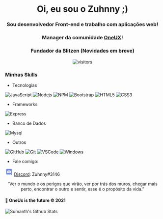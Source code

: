 <h1 align="center">Oi, eu sou o Zuhnny ;)</h1>
<h3 align="center">Sou desenvolvedor Front-end e trabalho com aplicações web!</h3>
<h3 align="center">Manager da comunidade <a href="discord.gg/WfsjPMD">OneUX</a>!</h3>
<h3 align="center">Fundador da Blitzen (Novidades em breve)</h3>

<p align="center">


<p align="center">
    <img align="center" alt="visitors" src="https://gpvc.arturio.dev/Diozhn" />
</p>




</p>

### Minhas Skills

- Tecnologias

![JavaScript](https://img.shields.io/badge/-JavaScript-%23F7DF1C?style=flat-square&logo=javascript&logoColor=000000&labelColor=%23F7DF1C&color=%23FFCE5A)
![Nodejs](https://img.shields.io/badge/-Nodejs-339933?style=flat-square&logo=Node.js&logoColor=ffffff)
![NPM](https://img.shields.io/badge/-npm-CB3837?style=flat-square&logo=npm)
![Bootstrap](https://img.shields.io/badge/-Bootstrap-563D7C?style=flat-square&logo=Bootstrap)
![HTML5](https://img.shields.io/badge/-HTML5-%23E44D27?style=flat-square&logo=html5&logoColor=ffffff)
![CSS3](https://img.shields.io/badge/-CSS3-%231572B6?style=flat-square&logo=css3)

- Frameworks

![Express](https://img.shields.io/badge/-Express-339933?style=flat-square&logo=express)


- Banco de Dados

![Mysql](https://img.shields.io/badge/-MySQL-FFCA28?style=flat-square&logo=mysql&logoColor=ffffff)

- Outros

![GitHub](https://img.shields.io/badge/-GitHub-181717?style=flat-square&logo=github)
![Git](https://img.shields.io/badge/-Git-%23F05032?style=flat-square&logo=git&logoColor=%23ffffff)
![VSCode](http://img.shields.io/badge/-VS%20Code-007ACC?style=flat-square&logo=visual-studio-code&logoColor=ffffff)
![Windows](http://img.shields.io/badge/-Windows-0078D6?style=flat-square&logo=windows&logoColor=ffffff)

- Fale comigo:

 <a><img height="25" src="https://raw.githubusercontent.com/github/explore/80688e429a7d4ef2fca1e82350fe8e3517d3494d/topics/discord/discord.png"> [Discord](https://discord.gg/WfsjPMD): Zuhnny#3146 </a>
 
 <p align="center">
“Ver o mundo e os perigos que virão, ver por trás dos muros, chegar mais perto, encontrar o outro e sentir, esse é o propósito da vida.”
</p>


#### 🚀 OneUx is the future © 2021

<img align="left" src="https://github-readme-stats.sumanth-talluri.vercel.app/api?username=Diozhn&show_icons=true&title_color=fff&icon_color=79ff97&text_color=efefef&bg_color=24292e" alt="Sumanth's Github Stats" width="60%"><br>
